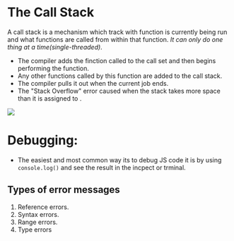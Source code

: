 # The Call Stack 

A call stack is a mechanism which track with function is currently being run and what functions are called from within that function. *It can only do one thing at a time(single-threaded)*.


- The compiler adds the finction called to the call set and then begins performing the function.
- Any other functions called by this function are added to the call stack.
- The compiler pulls it out when the current job ends.
- The "Stack Overflow" error caused when the stack takes more space than it is assigned to .

![](https://i.stack.imgur.com/xAQPR.png)


# Debugging:

- The easiest and most common way its to debug JS code it is by using `console.log()` and see the result in the incpect or trminal. 

## Types of error messages

1. Reference errors.
2. Syntax errors.
3. Range errors.
4. Type errors
